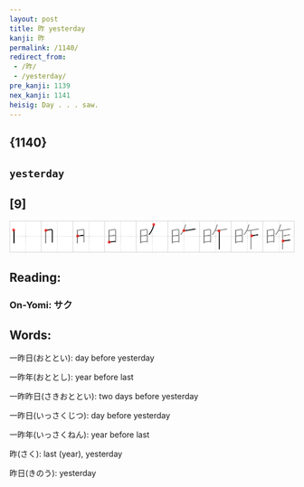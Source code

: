```yaml
---
layout: post
title: 昨 yesterday
kanji: 昨
permalink: /1140/
redirect_from:
 - /昨/
 - /yesterday/
pre_kanji: 1139
nex_kanji: 1141
heisig: Day . . . saw.
---
```


## {1140}

## `yesterday`

## [9]

<div class="stroke"><img src="../images/E698A8.png" /></div>

## Reading:

### On-Yomi: サク

## Words:

一昨日(おととい): day before yesterday

一昨年(おととし): year before last

一昨昨日(さきおととい): two days before yesterday

一昨日(いっさくじつ): day before yesterday

一昨年(いっさくねん): year before last

昨(さく): last (year), yesterday

昨日(きのう): yesterday
